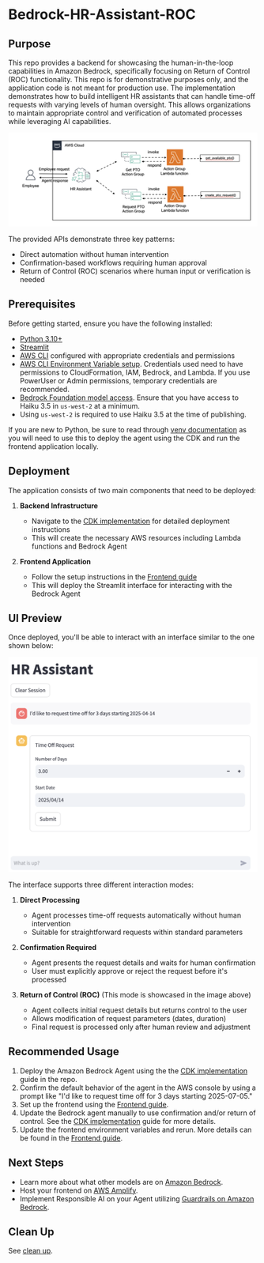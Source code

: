 # Bedrock-HR-Assistant-ROC

## Purpose
This repo provides a backend for showcasing the human-in-the-loop capabilities in Amazon Bedrock, specifically focusing on Return of Control (ROC) functionality. This repo is for demonstrative purposes only, and the application code is not meant for production use.
The implementation demonstrates how to build intelligent HR assistants that can handle time-off requests with varying levels of human oversight.
This allows organizations to maintain appropriate control and verification of automated processes while leveraging AI capabilities.

![Architecture Diagram](./images/diagram-overall-arch.png)

The provided APIs demonstrate three key patterns:
* Direct automation without human intervention
* Confirmation-based workflows requiring human approval
* Return of Control (ROC) scenarios where human input or verification is needed

## Prerequisites
Before getting started, ensure you have the following installed:
* [Python 3.10+](https://www.python.org/downloads/)
* [Streamlit](https://docs.streamlit.io/library/get-started/installation)
* [AWS CLI](https://docs.aws.amazon.com/cli/latest/userguide/getting-started-install.html) configured with appropriate credentials and permissions
* [AWS CLI Environment Variable setup](https://docs.aws.amazon.com/cli/v1/userguide/cli-configure-envvars.html). Credentials used need to have permissions to CloudFormation, IAM, Bedrock, and Lambda. If you use PowerUser or Admin permissions, temporary credentials are recommended.
* [Bedrock Foundation model access](https://docs.aws.amazon.com/bedrock/latest/userguide/model-access.html). Ensure that you have access to Haiku 3.5 in `us-west-2` at a minimum.
* Using `us-west-2` is required to use Haiku 3.5 at the time of publishing. 

If you are new to Python, be sure to read through [venv documentation](https://docs.python.org/3/library/venv.html) as you will need to use this to deploy the agent using the CDK and run the frontend application locally.

## Deployment
The application consists of two main components that need to be deployed:

1. **Backend Infrastructure**
   * Navigate to the [CDK implementation](./cdk/README.md) for detailed deployment instructions
   * This will create the necessary AWS resources including Lambda functions and Bedrock Agent

2. **Frontend Application**
   * Follow the setup instructions in the [Frontend guide](./frontend/README.md)
   * This will deploy the Streamlit interface for interacting with the Bedrock Agent

## UI Preview
Once deployed, you'll be able to interact with an interface similar to the one shown below:

![UI Preview](./images/ui-roc-step-one.png)

The interface supports three different interaction modes:

1. **Direct Processing**
   * Agent processes time-off requests automatically without human intervention
   * Suitable for straightforward requests within standard parameters

2. **Confirmation Required**
   * Agent presents the request details and waits for human confirmation
   * User must explicitly approve or reject the request before it's processed

3. **Return of Control (ROC)** (This mode is showcased in the image above)
   * Agent collects initial request details but returns control to the user
   * Allows modification of request parameters (dates, duration)
   * Final request is processed only after human review and adjustment

## Recommended Usage
1. Deploy the Amazon Bedrock Agent using the the [CDK implementation](./cdk/README.md) guide in the repo.
2. Confirm the default behavior of the agent in the AWS console by using a prompt like "I'd like to request time off for 3 days starting 2025-07-05."
3. Set up the frontend using the [Frontend guide](./frontend/README.md).
4. Update the Bedrock agent manually to use confirmation and/or return of control. See the [CDK implementation](../cdk/README.md#updating-agent-to-use-human-in-the-loop-capabilities) guide for more details.
5. Update the frontend environment variables and rerun. More details can be found in the [Frontend guide](./frontend/README.md).

## Next Steps
* Learn more about what other models are on [Amazon Bedrock](https://docs.aws.amazon.com/bedrock/latest/userguide/foundation-models-reference.html).
* Host your frontend on [AWS Amplify](https://docs.aws.amazon.com/amplify/latest/userguide/welcome.html).
* Implement Responsible AI on your Agent utilizing [Guardrails on Amazon Bedrock](https://docs.aws.amazon.com/bedrock/latest/userguide/guardrails.html).

## Clean Up
See [clean up](./cdk/README.md/#clean-up).